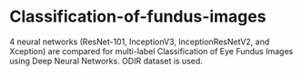 # Classification-of-fundus-images
4 neural networks (ResNet-101, InceptionV3, InceptionResNetV2, and Xception) are compared for multi-label Classification of Eye Fundus Images using Deep Neural Networks.
ODIR dataset is used.
